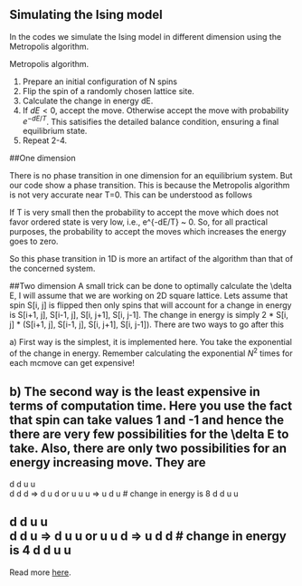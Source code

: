 ## Simulating the Ising model

In the codes we simulate the Ising model in different dimension using the Metropolis algorithm.


Metropolis algorithm.

1. Prepare an initial  configuration of N spins
2. Flip the spin of a randomly chosen lattice site. 
3. Calculate the change in energy dE.
4. If $dE < 0$, accept the move. Otherwise accept the move with probability $e^{-dE/T}$. This satisifies the detailed balance condition, ensuring a final equilibrium state. 
5. Repeat 2-4.

##One dimension

There is no phase transition in one dimension for an equilibrium system. But our code show a 
phase transition. This is because the Metropolis algorithm is not very accurate near T=0. This can be understood as follows

If T is very small then the probability to accept the move which does not favor ordered state is very low, i.e., e^{-dE/T} ~ 0. So, for all practical purposes, the probability to accept the moves which increases the energy goes to zero. 

So this phase transition in 1D is more an artifact of the algorithm than that of the concerned system.  

##Two dimension
A small trick can be done to optimally calculate the \delta E, I will assume that we are working on 2D square lattice. Lets assume that spin S[i, j]  is flipped then only spins that will account for a change in energy is S[i+1, j], S[i-1, j], S[i, j+1], S[i, j-1]. The change in energy is simply 2 * S[i, j] * (S[i+1, j], S[i-1, j], S[i, j+1], S[i, j-1]). There are two ways to go after this
  
a) First way is the simplest, it is implemented here. You take the exponential of the change in energy. Remember calculating the exponential $N^2$ times for each mcmove can get expensive!

b) The second way is the least expensive in terms of computation time. Here you use the fact that spin can take values 1 and -1 and hence the there are very few possibilities for the \delta E to take. Also, there are only two possibilities for an energy increasing move. They are
--------------------------------------------
  d         d               u             u        
d d d =>  d u d  or   u u u =>  u d u   # change in energy is 8
  d         d                u            u 



   d             d               u             u        
d d u =>  d u u  or   u u d =>  u d d   # change in energy is 4
   d             d               u             u 
---------------------------------------------

Read more [here](http://rajeshrinet.github.io/blog/2014/ising-model/).
